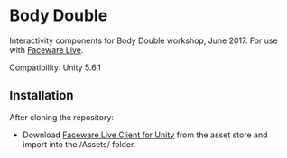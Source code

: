 # Body Double

Interactivity components for Body Double workshop, June 2017. For use with [Faceware Live](http://facewaretech.com/products/software/realtime-live/).

Compatibility: Unity 5.6.1

## Installation
After cloning the repository:
* Download [Faceware Live Client for Unity](https://www.assetstore.unity3d.com/en/#!/content/25392) from the asset store and import into the /Assets/ folder.